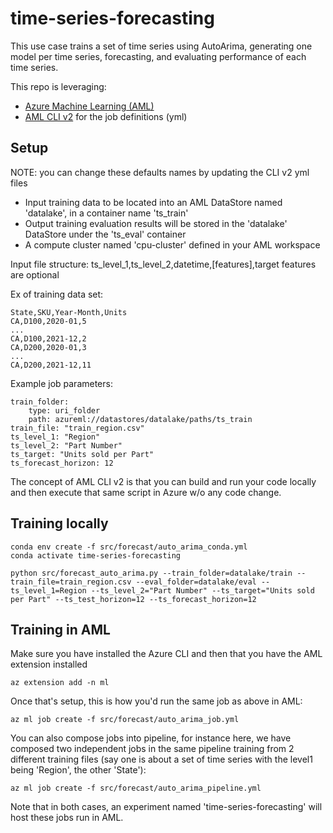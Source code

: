 # time-series-forecasting

This use case trains a set of time series using AutoArima, generating one model per time series, forecasting, and evaluating performance of each time series.

This repo is leveraging:
- [Azure Machine Learning (AML)](https://azure.microsoft.com/en-us/services/machine-learning/#documentation)
- [AML CLI v2](https://docs.microsoft.com/en-us/azure/machine-learning/how-to-train-cli) for the job definitions (yml)

## Setup 

NOTE: you can change these defaults names by updating the CLI v2 yml files
- Input training data to be located into an AML DataStore named 'datalake', in a container name 'ts_train'
- Output training evaluation results will be stored in the 'datalake' DataStore under the 'ts_eval' container
- A compute cluster named 'cpu-cluster' defined in your AML workspace

Input file structure: ts_level_1,ts_level_2,datetime,[features],target
features are optional

Ex of training data set:

    State,SKU,Year-Month,Units
    CA,D100,2020-01,5
    ...
    CA,D100,2021-12,2
    CA,D200,2020-01,3
    ...
    CA,D200,2021-12,11

Example job parameters:

    train_folder:
        type: uri_folder
        path: azureml://datastores/datalake/paths/ts_train
    train_file: "train_region.csv"
    ts_level_1: "Region"
    ts_level_2: "Part Number"
    ts_target: "Units sold per Part"
    ts_forecast_horizon: 12

The concept of AML CLI v2 is that you can build and run your code locally and then execute that same script in Azure w/o any code change.

## Training locally


    conda env create -f src/forecast/auto_arima_conda.yml
    conda activate time-series-forecasting

    python src/forecast_auto_arima.py --train_folder=datalake/train --train_file=train_region.csv --eval_folder=datalake/eval --ts_level_1=Region --ts_level_2="Part Number" --ts_target="Units sold per Part" --ts_test_horizon=12 --ts_forecast_horizon=12

## Training in AML

Make sure you have installed the Azure CLI and then that you have the AML extension installed

    az extension add -n ml

Once that's setup, this is how you'd run the same job as above in AML:

    az ml job create -f src/forecast/auto_arima_job.yml

You can also compose jobs into pipeline, for instance here, we have composed two independent jobs in the same pipeline training from 2 different training files (say one is about a set of time series with the level1 being 'Region', the other 'State'):

    az ml job create -f src/forecast/auto_arima_pipeline.yml

Note that in both cases, an experiment named 'time-series-forecasting' will host these jobs run in AML.